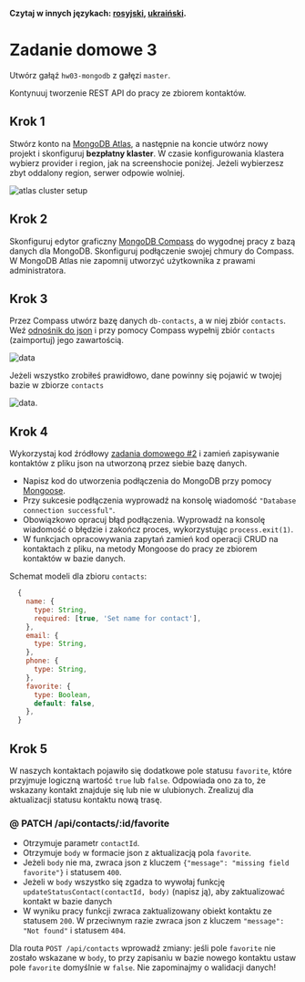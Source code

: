 **Czytaj w innych językach: [rosyjski](README.md), [ukraiński](README.ua.md).**

# Zadanie domowe 3

Utwórz gałąź `hw03-mongodb` z gałęzi `master`.

Kontynuuj tworzenie REST API do pracy ze zbiorem kontaktów.

## Krok 1

Stwórz konto na [MongoDB Atlas](https://www.mongodb.com/cloud/atlas), a następnie na koncie utwórz nowy projekt i skonfiguruj **bezpłatny klaster**. W czasie konfigurowania klastera wybierz provider i region, jak na screenshocie poniżej. Jeżeli wybierzesz zbyt oddalony region, serwer odpowie wolniej.

![atlas cluster setup](./atlas-cluster.jpg)

## Krok 2

Skonfiguruj edytor graficzny [MongoDB Compass](https://www.mongodb.com/download-center/compass) do wygodnej pracy z bazą danych dla MongoDB. Skonfiguruj podłączenie swojej chmury do Compass. W MongoDB Atlas nie zapomnij utworzyć użytkownika z prawami administratora.

## Krok 3

Przez Compass utwórz bazę danych `db-contacts`, a w niej zbiór `contacts`. Weź [odnośnik do json](./contacts.json) i przy pomocy Compass wypełnij zbiór `contacts` (zaimportuj) jego zawartością.

![data](./json-data.png)

Jeżeli wszystko zrobiłeś prawidłowo, dane powinny się pojawić w twojej bazie w zbiorze `contacts`

![data](./mongo-data.png).

## Krok 4

Wykorzystaj kod źródłowy [zadania domowego #2](../homework-02/README.md) i zamień zapisywanie kontaktów z pliku json na utworzoną przez siebie bazę danych.

- Napisz kod do utworzenia podłączenia do MongoDB przy pomocy [Mongoose](https://mongoosejs.com/).
- Przy sukcesie podłączenia wyprowadź na konsolę wiadomość `"Database connection successful"`.
- Obowiązkowo opracuj błąd podłączenia. Wyprowadź na konsolę wiadomość o błędzie i zakończ proces, wykorzystując `process.exit(1)`.
- W funkcjach opracowywania zapytań zamień kod operacji CRUD na kontaktach z pliku, na metody Mongoose do pracy ze zbiorem kontaktów w bazie danych.

Schemat modeli dla zbioru `contacts`:

```js
  {
    name: {
      type: String,
      required: [true, 'Set name for contact'],
    },
    email: {
      type: String,
    },
    phone: {
      type: String,
    },
    favorite: {
      type: Boolean,
      default: false,
    },
  }
```

## Krok 5

W naszych kontaktach pojawiło się dodatkowe pole statusu `favorite`, które przyjmuje logiczną wartość `true` lub `false`. Odpowiada ono za to, że wskazany kontakt znajduje się lub nie w ulubionych. Zrealizuj dla aktualizacji statusu kontaktu nową trasę.

### @ PATCH /api/contacts/:id/favorite

- Otrzymuje parametr `contactId`.
- Otrzymuje `body` w formacie json z aktualizacją pola `favorite`.
- Jeżeli `body` nie ma, zwraca json z kluczem `{"message": "missing field favorite"}` i statusem `400`.
- Jeżeli w `body` wszystko się zgadza to wywołaj funkcję `updateStatusContact(contactId, body)` (napisz ją), aby zaktualizować kontakt w bazie danych
- W wyniku pracy funkcji zwraca zaktualizowany obiekt kontaktu ze statusem `200`. W przeciwnym razie zwraca json z kluczem `"message": "Not found"` i statusem `404`.


Dla routa `POST /api/contacts` wprowadź zmiany: jeśli pole `favorite` nie zostało wskazane w `body`, to przy zapisaniu w bazie nowego kontaktu ustaw pole `favorite` domyślnie w `false`. Nie zapominajmy o walidacji danych!
